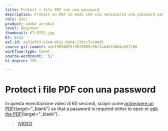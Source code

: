 ```yaml
---
title: Protect i file PDF con una password
description: Protect un PDF in modo che sia necessaria una password per aprire o modificare il PDF
role: User
product: adobe acrobat
level: Beginner
thumbnail: KT-9752.jpg
KT: 9752
exl-id: ae31afe3-e2e4-4e1c-8eb4-13dcc7cc9e05
source-git-commit: 4ebf9594025f98f0505c58f1ab43fb864ed51206
workflow-type: tm+mt
source-wordcount: '51'
ht-degree: 19%

---
```


# Protect i file PDF con una password

In questa esercitazione video di 60 secondi, scopri come [proteggere un PDF](https://www.adobe.com/it/acrobat/online/password-protect-pdf.html){target="_blank"} so that a password is required either to open or [edit the PDF](https://www.adobe.com/it/acrobat/online/pdf-editor.html){target="_blank"}.

>[!VIDEO](https://video.tv.adobe.com/v/340075?quality=12&learn=on&hidetitle=true)
